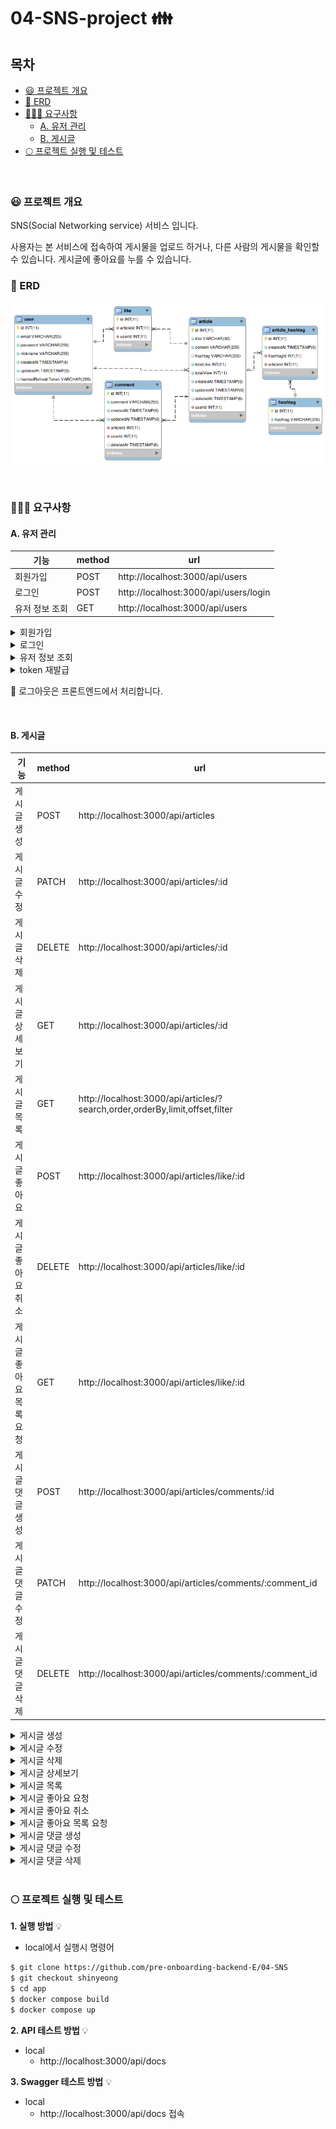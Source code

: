 # 04-SNS-project :family:

## 목차

- [😃 프로젝트 개요](#😃-프로젝트-개요)
- [🌵 ERD](#🌵-erd)
- [🤹🏼‍♂️ 요구사항](#🤹🏼‍♂️-요구사항)
  - [A. 유저 관리](#a-유저-관리)
  - [B. 게시글](#b-게시글)
- [:full_moon: 프로젝트 실행 및 테스트](#fullmoon-프로젝트-실행-및-테스트)

<br />

### 😃 프로젝트 개요

SNS(Social Networking service) 서비스 입니다.

사용자는 본 서비스에 접속하여 게시물을 업로드 하거나, 다른 사람의 게시물을 확인할 수 있습니다.
게시글에 좋아요를 누를 수 있습니다.
<br />

### 🌵 ERD

![snsERD_1.png](./image/erd.png)

  <br />

### 🤹🏼‍♂️ 요구사항

#### A. 유저 관리

| 기능           | method | url                                   |
| -------------- | ------ | ------------------------------------- |
| 회원가입       | POST   | http://localhost:3000/api/users       |
| 로그인         | POST   | http://localhost:3000/api/users/login |
| 유저 정보 조회 | GET    | http://localhost:3000/api/users       |

<details>
<summary>회원가입</summary>
<div markdown="1">

- 이메일, 비밀번호, 비밀번호 확인, 닉네임을 입력받습니다.
- 이미 사용 중인 이메일은 사용할 수 없습니다.
- Body

```js
{
  "email": "test@mail.com", // 이메일
  "password": "password1234", // 비밀번호
  "confirmPassword": "password1234", // 비밀번호 확인
  "nickname": "한글nickname123", // 닉네임
}
```

![회원가입](./image/%ED%9A%8C%EC%9B%90%EA%B0%80%EC%9E%85_%EC%B5%9C%EC%A2%85.gif)

</div>
</details>
<details>
<summary>로그인</summary>
<div markdown="1">

- 로그인은 비밀번호와 이메일을 입력받습니다.
- 로그인 요청에 성공하면 `accessToken`과 `refreshToken`을 쿠키로 전달합니다.
  - `accessToken` 유효시간: 15m
  - `refreshToken` 유효시간: 30d
- Body

```js
{
  "email": "test@mail.com", // 이메일
  "password": "password1234" // 비밀번호
}
```

![로그인](./image/%EB%A1%9C%EA%B7%B8%EC%9D%B8.gif)

</div>
</details>
<details>
<summary>유저 정보 조회</summary>
<div markdown="1">

- 요청 시 쿠키에 유효한 `accessToken`이 있어야 합니다.
- 응답으로 password와 refreshToken을 제외한 다른 유저 정보가 리턴됩니다.
![유저 정보 조회](./image/%ED%9A%8C%EC%9B%90%20%EC%A0%95%EB%B3%B4%20%EC%A1%B0%ED%9A%8C.gif)
</div>
</details>
<details>
<summary>token 재발급</summary>
<div markdown="1">

- 요청 시 쿠키에 유효한 `refreshToken`이 있어야 합니다.
  ![토큰 재발급](./image/refreshtoken.gif)

</div>
</details>

:pushpin: 로그아웃은 프론트엔드에서 처리합니다.

<br />

#### B. 게시글

| 기능                    | method | url                                                                          |
| ----------------------- | ------ | ---------------------------------------------------------------------------- |
| 게시글 생성             | POST   | http://localhost:3000/api/articles                                           |
| 게시글 수정             | PATCH  | http://localhost:3000/api/articles/:id                                       |
| 게시글 삭제             | DELETE | http://localhost:3000/api/articles/:id                                       |
| 게시글 상세보기         | GET    | http://localhost:3000/api/articles/:id                                       |
| 게시글 목록             | GET    | http://localhost:3000/api/articles/?search,order,orderBy,limit,offset,filter |
| 게시글 좋아요           | POST   | http://localhost:3000/api/articles/like/:id                                  |
| 게시글 좋아요 취소      | DELETE | http://localhost:3000/api/articles/like/:id                                  |
| 게시글 좋아요 목록 요청 | GET    | http://localhost:3000/api/articles/like/:id                                  |
| 게시글 댓글 생성        | POST   | http://localhost:3000/api/articles/comments/:id                              |
| 게시글 댓글 수정        | PATCH  | http://localhost:3000/api/articles/comments/:comment_id                      |
| 게시글 댓글 삭제        | DELETE | http://localhost:3000/api/articles/comments/:comment_id                      |

<details>
<summary>게시글 생성</summary>
<div markdown="1">

- 로그인 한 유저만 게시글을 생성할 수 있습니다.
- 제목, 내용, 해시태그 등을 입력하여 생성합니다.
- 해시태그는 `#`으로 시작하고, `,`로 구분되는 텍스트가 입력됩니다.
- Body

```jsx
{
  "title": "NestJS로 게시판 만들기!",
  "content": "오늘은 Nest js로 게시판을 만들어보겠습니다! blah blah",
  "hashtag": "#공부,#주말,#JS,#Nest JS,#프로젝트"
}
```

![게시글 생성](./image/%EA%B2%8C%EC%8B%9C%EB%AC%BC%20%EC%83%9D%EC%84%B1.gif)

</div>
</details>
<details>
<summary>게시글 수정</summary>
<div markdown="1">

- 게시글 작성자만 수정을 요청할 수 있습니다.
- title, content, hashtag 중 수정이 필요한 부분만 요청합니다.
- Body

```jsx
{
  "title": "NestJS로 게시판 만들기!",
  "content": "오늘은 Nest js로 게시판을 만들어보겠습니다! blah blah",
  "hashtag": "#공부,#주말,#JS,#Nest JS,#프로젝트"
}
```

![게시글 수정](./image/%EA%B2%8C%EC%8B%9C%EB%AC%BC%20%EC%88%98%EC%A0%95.gif)

</div>
</details>
<details>
<summary>게시글 삭제</summary>
<div markdown="1">

- 파라미터로 삭제할 article id를 전달합니다.
  ![게시글 삭제](./image/%EA%B2%8C%EC%8B%9C%EB%AC%BC%20%EC%82%AD%EC%A0%9C%20%EC%9A%94%EC%B2%AD.gif)

</div>
</details>
<details>
<summary>게시글 상세보기</summary>
<div markdown="1">

- 모든 사용자가 게시물 상세 내용을 볼 수 있습니다.
- 제목, 내용, 해시태그, 좋아요 수, 조회수, 생성일, 작성자를 요청합니다.
- 상세 보기 요청을 보낼 시 조회수가 증가합니다.
  ![게시글 상세보기](./image/%EA%B2%8C%EC%8B%9C%EB%AC%BC%20%EC%83%81%EC%84%B8%20%EC%9A%94%EC%B2%AD.gif)

</div>
</details>
<details>
<summary>게시글 목록</summary>
<div markdown="1">

- 게시글 목록을 요청합니다.
- **Pagination**: Query 파라미터로 `limit`과 `offset`을 전달합니다.(Optional)
  - `limit`: 불러올 게시글의 수
  - `offset`: 게시글을 어디서부터 가져올지. 0이면 처음부터 받아옵니다.
- **Order**: 오름차순 혹은 내림차순으로 정렬합니다.(Optional)
  - `ACS`: 오름차순
  - `DESC`: 내림차순
- **OrderBy**: 어떤 기준으로 정렬할지 결정합니다. (Optional)
  - `CREATEDAT`: 생성일자 순으로 정렬합니다.
  - `TOTALLIKE`: 좋아요 수 순으로 정렬합니다.
  - `TOTALVIEW`: 조회수 순으로 정렬합니다
    ![게시글 목록_Orderby](./image/%EA%B2%8C%EC%8B%9C%EB%AC%BC%EB%AA%A9%EB%A1%9D%20%EC%9A%94%EC%B2%AD_orderby.gif)
- **Search**: 검색어를 포함하는 게시물을 찾습니다.
  - 제목 혹은 내용에 검색어가 포함되어 있어야합니다.
    ![게시글 목록 Search](./image/%EA%B2%8C%EC%8B%9C%EB%AC%BC%20%EB%AA%A9%EB%A1%9D%20%EC%9A%94%EC%B2%AD_%EA%B2%80%EC%83%89%EC%96%B4.gif)
- **Filter**: 해시태그를 포함하는 게시물을 찾습니다.
  - ex) `서울,맛집`
    서울 혹은 맛집을 포함하는 게시물을 리턴합니다.
- 게시글 각각의 제목, 작성자, 해시태그, 작성일, 좋아요 수, 조회수가 포함됩니다.
- 모든 사용자가 볼 수 있습니다.
  ![게시글 목록 Filter](./image/%EA%B2%8C%EC%8B%9C%EB%AC%BC%20%EB%AA%A9%EB%A1%9D%20%EC%9A%94%EC%B2%AD_%ED%95%84%ED%84%B0%EB%A7%81.gif)

</div>
</details>
<details>
<summary>게시글 좋아요 요청</summary>
<div markdown="1">

- 각 유저는 작성자를 포함해서 좋아요 요청을 한번만 할 수 있습니다.
- 파라미터로 articleId를 전달합니다.
- 로그인 한 유저만 좋아요 요청을 할 수 있습니다.
  ![게시글 좋아요](./image/%EA%B2%8C%EC%8B%9C%EB%AC%BC%20%EC%A2%8B%EC%95%84%EC%9A%94%20%EC%9A%94%EC%B2%AD.gif)

</div>
</details>
<details>
<summary>게시글 좋아요 취소</summary>
<div markdown="1">

- 각 유저는 게시물에 대한 좋아요 취소 요청을 할 수 있습니다.
- 파라미터로 articleId를 전달합니다.
- 로그인 한 유저만 좋아요 요청을 취소 할 수 있습니다.
  ![게시글 좋아요 취소](./image/%EA%B2%8C%EC%8B%9C%EB%AC%BC%20%EC%A2%8B%EC%95%84%EC%9A%94%20%EC%B7%A8%EC%86%8C.gif)

</div>
</details>
<details>
<summary>게시글 좋아요 목록 요청</summary>
<div markdown="1">

- 각 게시글에 좋아요를 누른 사람들의 목록을 요청합니다.
  ![게시글 좋아요 목록](./image/%EA%B2%8C%EC%8B%9C%EB%AC%BC%20%EC%A2%8B%EC%95%84%EC%9A%94%20%EB%AA%A9%EB%A1%9D%20%EC%9A%94%EC%B2%AD.gif)

</div>
</details>
<details>
<summary>게시글 댓글 생성 </summary>
<div markdown="1">

- 각 게시글에 댓글을 생성할 수 있습니다.
- 로그인 한 유저만 댓글을 생성할 수 있습니다.
  ![게시글 댓글 생성](./image/%EA%B2%8C%EC%8B%9C%EB%AC%BC%20%EB%8C%93%EA%B8%80%20%EC%83%9D%EC%84%B1.gif)

</div>
</details>
<details>
<summary>게시글 댓글 수정 </summary>
<div markdown="1">

- 자신이 작성한 댓글을 수정할 수 있습니다.
![게시글 댓글 수정](./image/%EA%B2%8C%EC%8B%9C%EB%AC%BC%20%EB%8C%93%EA%B8%80%20%EC%88%98%EC%A0%95.gif)
</div>
</details>

<details>
<summary>게시글 댓글 삭제</summary>
<div markdown="1">

- 자신이 작성한 댓글을 삭제할 수 있습니다.
![게시글 댓글 삭제](./image/%EA%B2%8C%EC%8B%9C%EB%AC%BC%20%EB%8C%93%EA%B8%80%20%EC%82%AD%EC%A0%9C.gif)
</div>
</details>

<br />

### :full_moon: 프로젝트 실행 및 테스트

**1. 실행 방법** :bulb:

- local에서 실행시 명령어

```bash
$ git clone https://github.com/pre-onboarding-backend-E/04-SNS
$ git checkout shinyeong
$ cd app
$ docker compose build
$ docker compose up
```

**2. API 테스트 방법** :bulb:

- local
  - http://localhost:3000/api/docs

**3. Swagger 테스트 방법** :bulb:

- local
  - http://localhost:3000/api/docs 접속
